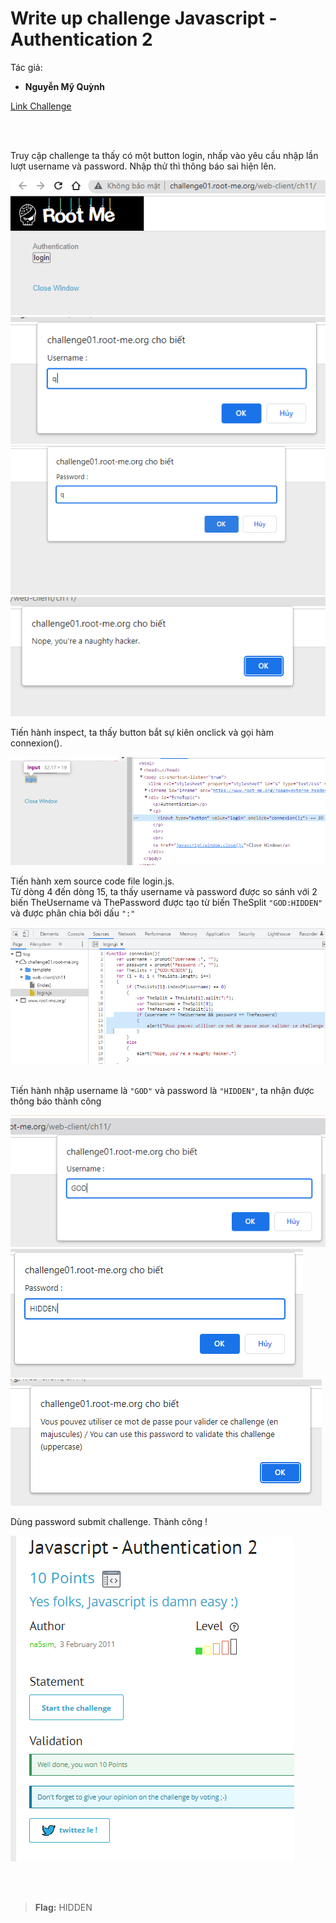 # Write up challenge Javascript - Authentication 2

Tác giả:
- **Nguyễn Mỹ Quỳnh** <br>

  
[Link Challenge](https://www.root-me.org/en/Challenges/Web-Client/Javascript-Authentication-2)<br>
</br>


<br>


Truy cập challenge ta thấy có một button login, nhấp vào yêu cầu nhập lần lượt username và password. Nhập thử thì thông báo sai hiện lên.

<img src="1.png" alt="normal_acc_TRAbID"/> 
<img src="2.png" alt="normal_acc_TRAbID"/> 
<img src="3.png" alt="normal_acc_TRAbID"/> 
<img src="4.png" alt="normal_acc_TRAbID"/> 

<br>

Tiến hành inspect, ta thấy button bắt sự kiên onclick và gọi hàm connexion().

<img src="5.png" alt="normal_acc_TRAbID"/> 

<br>

<div style = "page-break-after: always;"></div>

Tiến hành xem source code file login.js.
<br>
Từ dòng 4 đến dòng 15, ta thấy username và password được so sánh với 2 biến TheUsername và ThePassword được tạo từ biến TheSplit `"GOD:HIDDEN"` và được phân chia bởi dấu `":"`

<img src="6.png" alt="normal_acc_TRAbID"/> 



<br>
<br>

Tiến hành nhập username là `"GOD"` và password là `"HIDDEN"`, ta nhận được thông báo thành công 

<img src="7.png" alt="normal_acc_TRAbID"/> 
<img src="8.png" alt="normal_acc_TRAbID"/> 
<img src="9.png" alt="normal_acc_TRAbID"/> 

<br>

Dùng password submit challenge. Thành công !

<img src="10.png"  alt="normal_acc_TRAbID"/>

<br><br>

> **Flag:** HIDDEN